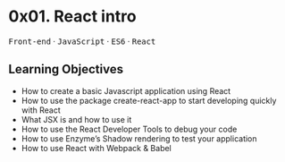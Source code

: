 # 0x01. React intro

<kbd>Front-end</kbd> &middot; <kbd>JavaScript</kbd> &middot; <kbd>ES6</kbd> &middot; <kbd>React</kbd>

## Learning Objectives

- How to create a basic Javascript application using React
- How to use the package create-react-app to start developing quickly with React
- What JSX is and how to use it
- How to use the React Developer Tools to debug your code
- How to use Enzyme’s Shadow rendering to test your application
- How to use React with Webpack & Babel
